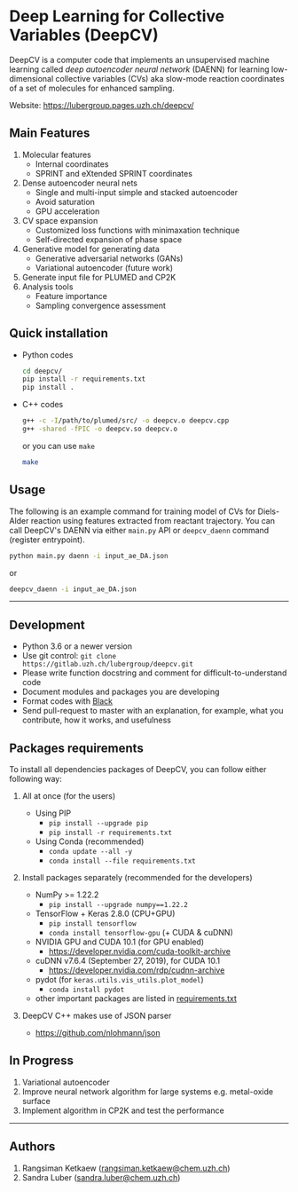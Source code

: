 # Deep Learning for Collective Variables (DeepCV)

DeepCV is a computer code that implements an unsupervised machine learning called *deep autoencoder neural network* (DAENN) for learning low-dimensional collective variables (CVs) aka slow-mode reaction coordinates of a set of molecules for enhanced sampling.

Website: https://lubergroup.pages.uzh.ch/deepcv/

## Main Features

1. Molecular features
   - Internal coordinates
   - SPRINT and eXtended SPRINT coordinates
2. Dense autoencoder neural nets
   - Single and multi-input simple and stacked autoencoder
   - Avoid saturation
   - GPU acceleration
3. CV space expansion
   - Customized loss functions with minimaxation technique
   - Self-directed expansion of phase space
4. Generative model for generating data
   - Generative adversarial networks (GANs)
   - Variational autoencoder (future work)
5. Generate input file for PLUMED and CP2K
6. Analysis tools
   - Feature importance
   - Sampling convergence assessment

## Quick installation

- Python codes
  ```sh
  cd deepcv/
  pip install -r requirements.txt
  pip install .
  ```
- C++ codes

  ```sh
  g++ -c -I/path/to/plumed/src/ -o deepcv.o deepcv.cpp
  g++ -shared -fPIC -o deepcv.so deepcv.o
  ```

  or you can use `make`

  ```sh
  make
  ```

## Usage

The following is an example command for training model of CVs for Diels-Alder reaction using features extracted from reactant trajectory. You can call DeepCV's DAENN via either `main.py` API or `deepcv_daenn` command (register entrypoint).

```sh
python main.py daenn -i input_ae_DA.json
```

or 

```sh
deepcv_daenn -i input_ae_DA.json
```

---

## Development

- Python 3.6 or a newer version
- Use git control: `git clone https://gitlab.uzh.ch/lubergroup/deepcv.git`
- Please write function docstring and comment for difficult-to-understand code
- Document modules and packages you are developing
- Format codes with [Black](https://github.com/psf/black)
- Send pull-request to master with an explanation, for example, what you contribute, how it works, and usefulness

## Packages requirements

To install all dependencies packages of DeepCV, you can follow either following way:

1. All at once (for the users)

   - Using PIP
     - `pip install --upgrade pip`
     - `pip install -r requirements.txt`
   - Using Conda (recommended)
     - `conda update --all -y`
     - `conda install --file requirements.txt`

2. Install packages separately (recommended for the developers)

   - NumPy >= 1.22.2
     - `pip install --upgrade numpy==1.22.2`
   - TensorFlow + Keras 2.8.0 (CPU+GPU)
     - `pip install tensorflow`
     - `conda install tensorflow-gpu` (+ CUDA & cuDNN)
   - NVIDIA GPU and CUDA 10.1 (for GPU enabled)
     - https://developer.nvidia.com/cuda-toolkit-archive
   - cuDNN v7.6.4 (September 27, 2019), for CUDA 10.1
     - https://developer.nvidia.com/rdp/cudnn-archive
   - pydot (for `keras.utils.vis_utils.plot_model`)
     - `conda install pydot`
   - other important packages are listed in [requirements.txt](./requirements.txt)

3. DeepCV C++ makes use of JSON parser
   - https://github.com/nlohmann/json

## In Progress

1. Variational autoencoder
2. Improve neural network algorithm for large systems e.g. metal-oxide surface
3. Implement algorithm in CP2K and test the performance

---

## Authors

1. Rangsiman Ketkaew (rangsiman.ketkaew@chem.uzh.ch)
2. Sandra Luber (sandra.luber@chem.uzh.ch)

